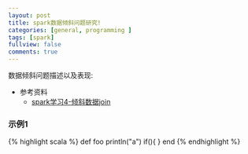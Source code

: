 ```yaml
---
layout: post
title: spark数据倾斜问题研究!
categories: [general, programming ]
tags: [spark]
fullview: false
comments: true
---
```


数据倾斜问题描述以及表现:

* 参考资料
    * [ spark学习4-倾斜数据join ](http://blog.csdn.net/jthink_/article/details/49098139)

### 示例1

{% highlight scala %}
def foo
  println("a")
  if(){
  }
end
{% endhighlight %}
